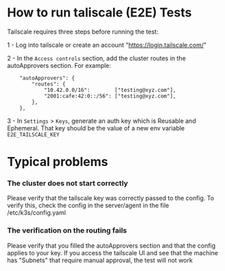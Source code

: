 # How to run taliscale (E2E) Tests

Tailscale requires three steps before running the test:

1 - Log into tailscale or create an account "https://login.tailscale.com/"

2 - In the `Access controls` section, add the cluster routes in the autoApprovers section. For example:

```
	"autoApprovers": {
		"routes": {
			"10.42.0.0/16":        ["testing@xyz.com"],
			"2001:cafe:42:0::/56": ["testing@xyz.com"],
		},
	},
```

3 - In `Settings` > `Keys`, generate an auth key which is Reusable and Ephemeral. That key should be the value of a new env variable `E2E_TAILSCALE_KEY`

# Typical problems

### The cluster does not start correctly

Please verify that the tailscale key was correctly passed to the config. To verify this, check the config in the server/agent in the file /etc/k3s/config.yaml


### The verification on the routing fails

Please verify that you filled the autoApprovers section and that the config applies to your key. If you access the tailscale UI and see that the machine has "Subnets" that require manual approval, the test will not work
